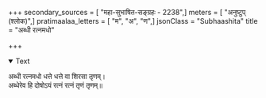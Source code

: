 +++
secondary_sources = [ "महा-सुभाषित-सङ्ग्रहः - 2238",]
meters = [ "अनुष्टुप् (श्लोक)",]
pratimaalaa_letters = [ "म", "अ", "ण",]
jsonClass = "Subhaashita"
title = "अब्धी रत्नमधो"

+++

<details open><summary>Text</summary>

अब्धी रत्नमधो धत्ते धत्ते वा शिरसा तृणम्।  
अब्धेरेव हि दोषोऽयं रत्नं रत्नं तृणं तृणम्॥
</details>
